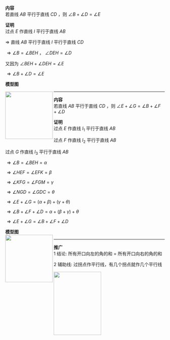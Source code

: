 **内容**  
若直线 $AB$ 平行于直线 $CD$ ，则 $\angle B+\angle D=\angle E$  
  
**证明**  
过点 $E$ 作直线 $l$ 平行于直线 $AB$  
  
$\Rightarrow$ 直线 $AB$ 平行于直线 $l$ 平行于直线 $CD$  
  
$\Rightarrow\angle B=\angle BEH$ ， $\angle DEH=\angle D$  
  
又因为 $\angle BEH+\angle DEH=\angle E$  
  
$\Rightarrow\angle B+\angle D=\angle E$  
  
**模型图**  
  
<img src="E:\Math\work_space\math\005-入门课程-解析几何\098 resources\锯齿模型1.png" width="150px" height="150px" align="left"/>  
  
---  
  
**内容**  
若直线 $AB$ 平行于直线 $CD$ ，则 $\angle E+\angle G=\angle B+\angle F+\angle D$  
  
**证明**  
过点 $E$ 作直线 $l_1$ 平行于直线 $AB$  
  
过点 $F$ 作直线 $l_2$ 平行于直线 $AB$  
  
过点 $G$ 作直线 $l_3$ 平行于直线 $AB$  
  
$\Rightarrow\angle B=\angle BEH=\alpha$  
  
$\Rightarrow\angle HEF=\angle EFK=\beta$  
  
$\Rightarrow\angle KFG=\angle FGM=\gamma$  
  
$\Rightarrow\angle NGD=\angle GDC=\theta$  
  
$\Rightarrow\angle E+\angle G=(\alpha+\beta)+(\gamma+\theta)$  
  
$\Rightarrow\angle B+\angle F+\angle D=\alpha+(\beta+\gamma)+\theta$  
  
$\Rightarrow\angle E+\angle G=\angle B+\angle F+\angle D$  
  
  
**模型图**  
<img src="E:\Math\work_space\math\005-入门课程-解析几何\098 resources\锯齿模型2.png" width="150px" height="150px" align="left"/>  
  
---  
  
**推广**  
1 结论: 所有开口向左的角的和 $=$ 所有开口向右的角的和  
  
2 辅助线: 过拐点作平行线，有几个拐点就作几个平行线  
  
<img src="E:\Math\work_space\math\005-入门课程-解析几何\098 resources\锯齿模型3.png" width="150px" height="200" align="left"/>  
